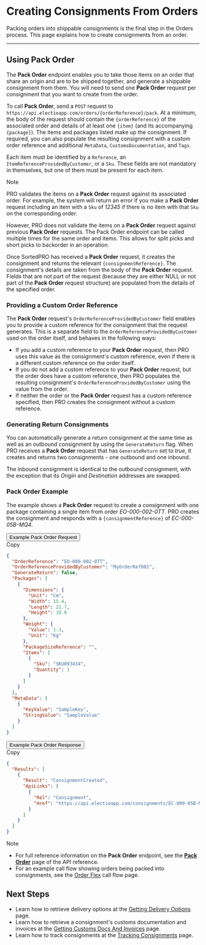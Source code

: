 # Creating Consignments From Orders

Packing orders into shippable consignments is the final step in the Orders process. This page explains how to create consignments from an order.

---

## Using Pack Order

The **Pack Order** endpoint enables you to take those items on an order that share an origin and are to be shipped together, and generate a shippable consignment from them. You will need to send one **Pack Order** request per consignment that you want to create from the order.

To call **Pack Order**, send a `POST` request to `https://api.electioapp.com/orders/{orderReference}/pack`. At a minimum, the body of the request should contain the `{orderReference}` of the associated order and details of at least one `{item}` (and its accompanying `{package}`). The items and packages listed make up the consignment. If required, you can also populate the resulting consignment with a custom order reference and additional `MetaData`, `CustomsDocumentation`, and `Tags`.

Each item must be identified by a `Reference`, an `ItemReferenceProvidedByCustomer`, or a `Sku`. These fields are not mandatory in themselves, but one of them must be present for each item.

> [!NOTE]
>
> PRO validates the items on a <strong>Pack Order</strong> request against its associated order. For example, the system will return an error if you make a <strong>Pack Order</strong> request including an item with a <code>Sku</code> of <em>12345</em> if there is no item with that <code>Sku</code> on the corresponding order.
>
> However, PRO does not validate the items on a <strong>Pack Order</strong> request against previous <strong>Pack Order</strong> requests. The Pack Order endpoint can be called multiple times for the same order and items. This allows for split picks and short picks to backorder in an operation.

Once SortedPRO has received a **Pack Order** request, it creates the consignment and returns the relevant `{consignmentReference}`. The consignment's details are taken from the body of the **Pack Order** request. Fields that are not part of the request (because they are either NULL or not part of the **Pack Order** request structure) are populated from the details of the specified order.

### Providing a Custom Order Reference 

The **Pack Order** request's `OrderReferenceProvidedByCustomer` field enables you to provide a custom reference for the consignment that the request generates. This is a separate field to the `OrderReferenceProvidedByCustomer` used on the order itself, and behaves in the following ways:

* If you add a custom reference to your **Pack Order** request, then PRO uses this value as the consignment's custom reference, even if there is a different custom reference on the order itself. 
* If you do not add a custom reference to your **Pack Order** request, but the order does have a custom reference, then PRO populates the resulting consignment's `OrderReferenceProvidedByCustomer` using the value from the order.
* If neither the order or the **Pack Order** request has a custom reference specified, then PRO creates the consignment without a custom reference. 

### Generating Return Consignments

You can automatically generate a return consignment at the same time as well as an outbound consignment by using the `GenerateReturn` flag. When PRO receives a **Pack Order** request that has `GenerateReturn` set to _true_, it creates and returns two consignments - one outbound and one inbound.

The inbound consignment is identical to the outbound consignment, with the exception that its _Origin_ and _Destination_ addresses are swapped.

### Pack Order Example

The example shows a **Pack Order** request to create a consignment with one package containing a single item from order _EO-000-002-0TT_. PRO creates the consignment and responds with a `{consignmentReference}` of _EC-000-05B-MQ4_.

<div class="tab">
    <button class="staticTabButton">Example Pack Order Request</button>
    <div class="copybutton" onclick="CopyToClipboard(this, 'packOrderRequest')"><span class='glyphicon glyphicon-copy'></span><span class='copy'>Copy</span></div>
</div>

<div id="packOrderRequest" class="staticTabContent" onclick="CopyToClipboard(this, 'packOrderRequest')">

  ```json
  {
    "OrderReference": "EO-000-002-0TT",
    "OrderReferenceProvidedByCustomer": "MyOrderRef001",
    "GenerateReturn": false,
    "Packages": [
      {
        "Dimensions": {
          "Unit": "Cm",
          "Width": 15.4,
          "Length": 21.7,
          "Height": 10.0
        },
        "Weight": {
          "Value": 1.3,
          "Unit": "Kg"
        },
        "PackageSizeReference": "",
        "Items": [
          {
            "Sku": "SKU093434",
            "Quantity": 1
          }
        ]
      }
    ],
    "MetaData": [
      {
        "KeyValue": "SampleKey",
        "StringValue": "SampleValue"
      }
    ]
  }
  ```

</div>   

<div class="tab">
    <button class="staticTabButton">Example Pack Order Response</button>
    <div class="copybutton" onclick="CopyToClipboard(this, 'packOrderResponse')"><span class='glyphicon glyphicon-copy'></span><span class='copy'>Copy</span></div>
</div>

<div id="packOrderResponse" class="staticTabContent" onclick="CopyToClipboard(this, 'packOrderResponse')">

```json
{
  "Results": [
    {
      "Result": "ConsignmentCreated",
      "ApiLinks": [
        {
          "Rel": "Consignment",
          "Href": "https://api.electioapp.com/consignments/EC-000-05B-MQ4"
        }
      ]
    }
  ]
}
```

</div>

> [!NOTE]
>
> * For full reference information on the <strong>Pack Order</strong> endpoint, see the <strong><a href="https://docs.electioapp.com/#/api/PackOrder">Pack Order</a></strong> page of the API reference.
> * For an example call flow showing orders being packed into consignments, see the <a href="/pro/api/help/flows/order_flex_flow.html">Order Flex</a> call flow page.

## Next Steps

* Learn how to retrieve delivery options at the [Getting Delivery Options](/pro/api/help/getting_delivery_options.html) page.
* Learn how to retrieve a consignment's customs documentation and invoices at the [Getting Customs Docs And Invoices](/pro/api/help/getting_customs_docs_and_invoices.html) page.
* Learn how to track consignments at the [Tracking Consignments](/pro/api/help/tracking_consignments.html) page.

<script src="../../scripts/requesttabs.js"></script>
<script src="../../scripts/responsetabs.js"></script>
<script src="../../scripts/copy.js"></script>
